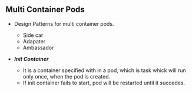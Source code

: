 ## Multi Container Pods

- Design Patterns for multi container pods.

  - Side car
  - Adapater
  - Ambassador

- ***Init Container***

  - It is a container specified with in a pod, which is task whick will run only once, when the pod is created.
  - If init container fails to start, pod will be restarted until it succedes.
